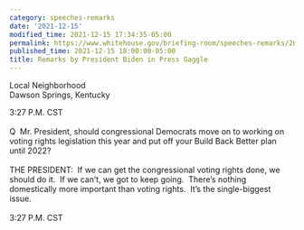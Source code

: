 ```yaml
---
category: speeches-remarks
date: '2021-12-15'
modified_time: 2021-12-15 17:34:35-05:00
permalink: https://www.whitehouse.gov/briefing-room/speeches-remarks/2021/12/15/remarks-by-president-biden-in-press-gaggle-3/
published_time: 2021-12-15 18:00:00-05:00
title: Remarks by President Biden in Press Gaggle
---
```

 
Local Neighborhood  
Dawson Springs, Kentucky

3:27 P.M. CST  
   
Q  Mr. President, should congressional Democrats move on to working on
voting rights legislation this year and put off your Build Back Better
plan until 2022?  
   
THE PRESIDENT:  If we can get the congressional voting rights done, we
should do it.  If we can’t, we got to keep going.  There’s nothing
domestically more important than voting rights.  It’s the single-biggest
issue.  
   
3:27 P.M. CST
